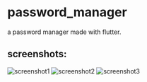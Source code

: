 # password_manager

a password manager made with flutter.

## screenshots:

<img alt="screenshot1" data-canonical-src="https://raw.githubusercontent.com/kevinveld2001/password_manager/master/screenshot/1.gif" width="60" height="100" src="https://raw.githubusercontent.com/kevinveld2001/password_manager/master/screenshot/1.gif"/>

<img alt="screenshot2" data-canonical-src="https://raw.githubusercontent.com/kevinveld2001/password_manager/master/screenshot/2.gif" width="60" height="100" src="https://raw.githubusercontent.com/kevinveld2001/password_manager/master/screenshot/2.gif"/>

<img alt="screenshot3" data-canonical-src="https://raw.githubusercontent.com/kevinveld2001/password_manager/master/screenshot/3.gif" width="60" height="100" src="https://raw.githubusercontent.com/kevinveld2001/password_manager/master/screenshot/3.gif"/>

